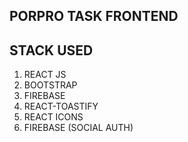 ## PORPRO TASK FRONTEND

## STACK USED
1. REACT JS
2. BOOTSTRAP
3. FIREBASE
4. REACT-TOASTIFY
5. REACT ICONS
6. FIREBASE (SOCIAL AUTH)
